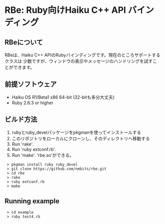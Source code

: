 RBe: Ruby向けHaiku C++ API バインディング
=========================================

RBeについて
-----------

RBeは、Haiku C++ APIのRubyバインディングです。現在のところサポートするクラスは
少数ですが、ウィンドウの表示やメッセージのハンドリングを試すことができます。

前提ソフトウェア
----------------

* Haiku OS R1/Beta1 x86 64-bit (32-bitも多分大丈夫)
* Ruby 2.6.3 or higher

ビルド方法
----------
 1. rubyとruby_develパッケージをpkgmanを使ってインストールする
 2. このリポジトリをローカルにクローンし、そのディレクトリへ移動する
 3. Run 'rake'.
 4. Run 'ruby extconf.rb'.
 5. Run 'make'. 'rbe.so'ができる。

```
 > pkgman install ruby ruby_devel
 > git clone https://github.com/nmbits/rbe.git
 > cd rbe
 > rake
 > ruby extconf.rb
 > make
```

Running example
---------------

```
 > cd example
 > ruby test4.rb
```
